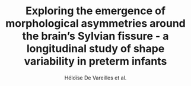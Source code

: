 ---
cat: gaia
subcat: architecture
bestof: false
author: Héloïse De Vareilles et al.
title: Exploring the emergence of morphological asymmetries around the brain’s Sylvian fissure - a longitudinal study of shape variability in preterm infants
journal: Cerebral Cortex
year: 2023
type: article
url: https -//doi.org/10.1093/cercor/bhac533
doi: 10.1093/cercor/bhac533
---